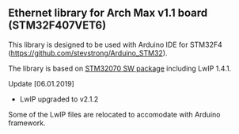 Ethernet library for Arch Max v1.1 board (STM32F407VET6)
----------------------------------------------
This library is designed to be used with Arduino IDE for STM32F4 (https://github.com/stevstrong/Arduino_STM32).

The library is based on [STM32070 SW package](https://www.st.com/en/embedded-software/stsw-stm32070.html) including LwIP 1.4.1.

Update [06.01.2019]

- LwIP upgraded to v2.1.2

Some of the LwIP files are relocated to accomodate with Arduino framework.
